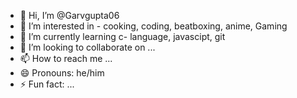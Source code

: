- 👋 Hi, I’m @Garvgupta06
- 👀 I’m interested in - cooking, coding, beatboxing, anime, Gaming
- 🌱 I’m currently learning c- language, javascipt, git
- 💞️ I’m looking to collaborate on ...
- 📫 How to reach me ...
- 😄 Pronouns: he/him
- ⚡ Fun fact: ...

<!---
Garvgupta06/Garvgupta06 is a ✨ special ✨ repository because its `README.md` (this file) appears on your GitHub profile.
You can click the Preview link to take a look at your changes.
--->
